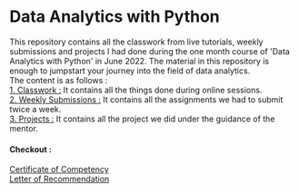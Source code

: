 # Data Analytics with Python
This repository contains all the classwork from live tutorials, weekly submissions and  projects I had done during the one month course of 'Data Analytics with Python' in June 2022. The material in this repository is enough to jumpstart your journey into the field of data analytics. <br>
The content is as follows :<br>
[1. Classwork :](https://github.com/prasadposture/Data-Analytics-with-Python/tree/main/Classwork)
It contains all the things done during online sessions. <br>
[2. Weekly Submissions :](https://github.com/prasadposture/Data-Analytics-with-Python/tree/main/Weekly%20Submissions)
It contains all the assignments we had to submit twice a week.<br>
[3. Projects :](https://github.com/prasadposture/Data-Analytics-with-Python/tree/main/Projects)
It contains all the project we did under the guidance of the mentor.

#### Checkout :
[Certificate of Competency](https://drive.google.com/file/d/1l6aKdzuxLXTd1IvpoQirhfJGbWHhMh4Y/view?usp=share_link)
<br>[Letter of Recommendation](https://drive.google.com/file/d/18YbUYcCPrP2lf9ZUAsv3lC311-DlyPWn/view?usp=drivesdk)
